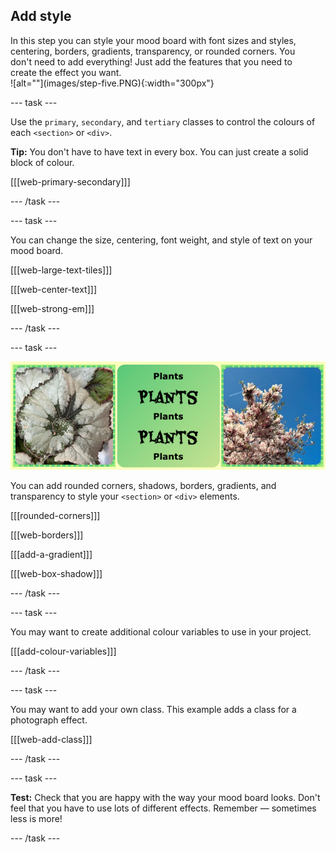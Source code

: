 ## Add style

<div style="display: flex; flex-wrap: wrap">
<div style="flex-basis: 200px; flex-grow: 1; margin-right: 15px;">
In this step you can style your mood board with font sizes and styles, centering, borders, gradients, transparency, or rounded corners. You don't need to add everything! Just add the features that you need to create the effect you want. 
</div>
<div>
![alt=""](images/step-five.PNG){:width="300px"}
</div>
</div>

--- task ---

Use the `primary`, `secondary`, and `tertiary` classes to control the colours of each `<section>` or `<div>`.

**Tip:** You don't have to have text in every box. You can just create a solid block of colour.

[[[web-primary-secondary]]]

--- /task ---

--- task ---

You can change the size, centering, font weight, and style of text on your mood board.

[[[web-large-text-tiles]]]

[[[web-center-text]]]

[[[web-strong-em]]]

--- /task ---

--- task ---

![A strip of examples with gradients, dashed borders, and rounded corners.](images/borders-corners.png)

You can add rounded corners, shadows, borders, gradients, and transparency to style your `<section>` or `<div>` elements.

[[[rounded-corners]]]

[[[web-borders]]]

[[[add-a-gradient]]]

[[[web-box-shadow]]]

--- /task ---

--- task ---

You may want to create additional colour variables to use in your project.

[[[add-colour-variables]]]

--- /task ---

--- task ---

You may want to add your own class. This example adds a class for a photograph effect.

[[[web-add-class]]]

--- /task ---

--- task ---

**Test:** Check that you are happy with the way your mood board looks. Don't feel that you have to use lots of different effects. Remember &mdash; sometimes less is more!

--- /task ---
